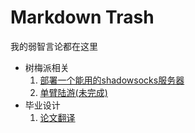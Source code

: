 # Markdown Trash

我的弱智言论都在这里

* 树梅派相关
  1. [部署一个能用的shadowsocks服务器](./raspberrypi/部署一个能用的shadowsocks服务器.md)
  1. [单臂陆游(未完成)](./raspberrypi/单臂陆游.md)
* 毕业设计
  1. [论文翻译](./graduation-design/01.论文翻译.md)
